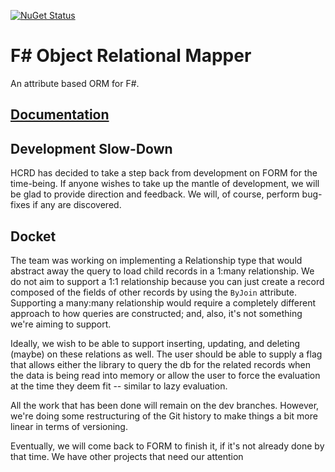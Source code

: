[![NuGet Status](https://img.shields.io/nuget/v/Form.svg?style=flat)](https://www.nuget.org/packages/Form/)

# F# Object Relational Mapper

An attribute based ORM for F#.

## [Documentation](https://hillcrest-r-d.github.io/FORM/)

## Development Slow-Down

HCRD has decided to take a step back from development on FORM for the time-being. If anyone wishes to take up the mantle of development, we will be glad to provide direction and feedback. We will, of course, perform bug-fixes if any are discovered. 

## Docket

The team was working on implementing a Relationship type that would abstract away the query to load child records in a 1:many relationship. We do not aim to support a 1:1 relationship because you can just create a record composed of the fields of other records by using the `ByJoin` attribute. Supporting a many:many relationship would require a completely different approach to how queries are constructed; and, also, it's not something we're aiming to support.

Ideally, we wish to be able to support inserting, updating, and deleting (maybe) on these relations as well. The user should be able to supply a flag that allows either the library to query the db for the related records when the data is being read into memory or allow the user to force the evaluation at the time they deem fit -- similar to lazy evaluation. 

All the work that has been done will remain on the dev branches. However, we're doing some restructuring of the Git history to make things a bit more linear in terms of versioning.

Eventually, we will come back to FORM to finish it, if it's not already done by that time. We have other projects that need our attention 